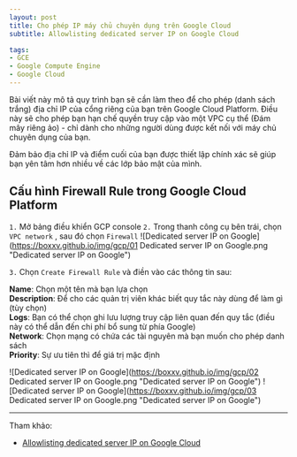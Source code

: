 ```yaml
---
layout: post
title: Cho phép IP máy chủ chuyên dụng trên Google Cloud
subtitle: Allowlisting dedicated server IP on Google Cloud

tags:
- GCE
- Google Compute Engine
- Google Cloud
---
```


Bài viết này mô tả quy trình bạn sẽ cần làm theo để cho phép (danh sách trắng) địa chỉ IP của cổng riêng của bạn trên Google Cloud Platform. Điều này sẽ cho phép bạn hạn chế quyền truy cập vào một VPC cụ thể (Đám mây riêng ảo) - chỉ dành cho những người dùng được kết nối với máy chủ chuyên dụng của bạn.

Đảm bảo địa chỉ IP và điểm cuối của bạn được thiết lập chính xác sẽ giúp bạn yên tâm hơn nhiều về các lớp bảo mật của mình.

## Cấu hình Firewall Rule trong Google Cloud Platform

`1.` Mở bảng điều khiển GCP console
`2.` Trong thanh công cụ bên trái, chọn `VPC network` , sau đó chọn `Firewall`
![Dedicated server IP on Google](https://boxxv.github.io/img/gcp/01 Dedicated server IP on Google.png "Dedicated server IP on Google")

`3.` Chọn `Create Firewall Rule` và điền vào các thông tin sau:

**Name**: Chọn một tên mà bạn lựa chọn  
**Description**: Để cho các quản trị viên khác biết quy tắc này dùng để làm gì (tùy chọn)  
**Logs**: Bạn có thể chọn ghi lưu lượng truy cập liên quan đến quy tắc (điều này có thể dẫn đến chi phí bổ sung từ phía Google)  
**Network**: Chọn mạng có chứa các tài nguyên mà bạn muốn cho phép danh sách  
**Priority**: Sự ưu tiên thì để giá trị mặc định

![Dedicated server IP on Google](https://boxxv.github.io/img/gcp/02 Dedicated server IP on Google.png "Dedicated server IP on Google")
![Dedicated server IP on Google](https://boxxv.github.io/img/gcp/03 Dedicated server IP on Google.png "Dedicated server IP on Google")





-----
Tham khảo:
- [Allowlisting dedicated server IP on Google Cloud](https://help.nordlayer.com/hc/en-us/articles/360019722838-Allowlisting-dedicated-server-IP-on-Google-Cloud)